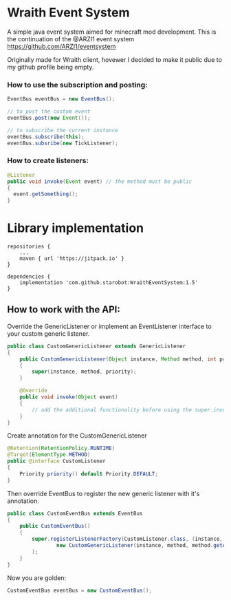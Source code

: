 # Wraith Event System

A simple java event system aimed for minecraft mod development. This is the continuation of the @ARZI1 event system
https://github.com/ARZI1/eventsystem

Originally made for Wraith client, hovewer I decided to make it public due to my github profile being empty.

### How to use the subscription and posting:
```java
EventBus eventBus = new EventBus();

// to post the custom event
eventBus.post(new Event());

// to subscribe the current instance
eventBus.subscribe(this);
eventBus.subsribe(new TickListener);
```

### How to create listeners:
```java
@Listener
public void invoke(Event event) // the method must be public
{
  event.getSomething();
}
```
# Library implementation
```
repositories {
    ...
    maven { url 'https://jitpack.io' }
}
```
```
dependencies {
    implementation 'com.github.starobot:WraithEventSystem:1.5'
}
```

## How to work with the API:
Override the GenericListener or implement an EventListener interface to your custom generic listener.
```java
public class CustomGenericListener extends GenericListener
{
    public CustomGenericListener(Object instance, Method method, int priority)
    {
        super(instance, method, priority);
    }

    @Override
    public void invoke(Object event)
    {
        // add the additional functionality before using the super.invoke(Object event) method.
    }
}
```
Create annotation for the CustomGenericListener
```java
@Retention(RetentionPolicy.RUNTIME)
@Target(ElementType.METHOD)
public @interface CustomListener
{
    Priority priority() default Priority.DEFAULT;
}
```
Then override EventBus to register the new generic listener with it's annotation.
```java
public class CustomEventBus extends EventBus
{
    public CustomEventBus()
    {
        super.registerListenerFactory(CustomListener.class, (instance, method) ->
                new CustomGenericListener(instance, method, method.getAnnotation(CustomListener.class).priority().getVal())
        );
    }
}
```
Now you are golden:
```java
CustomEventBus eventBus = new CustomEventBus();
```
